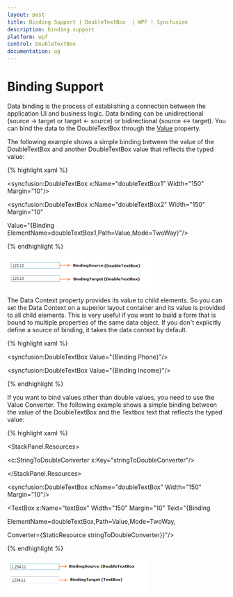 ```yaml
---
layout: post
title: Binding Support | DoubleTextBox  | WPF | Syncfusion
description: binding support
platform: wpf
control: DoubleTextBox 
documentation: ug
---
```


# Binding Support

Data binding is the process of establishing a connection between the application UI and business logic. Data binding can be unidirectional (source -> target or target <- source) or bidirectional (source <-> target). You can bind the data to the DoubleTextBox through the [Value](https://help.syncfusion.com/cr/wpf/Syncfusion.Shared.Wpf~Syncfusion.Windows.Shared.DoubleTextBox~Value.html) property.

The following example shows a simple binding between the value of the DoubleTextBox and another DoubleTextBox value that reflects the typed value:



{% highlight xaml %}



<StackPanel>

<syncfusion:DoubleTextBox x:Name="doubleTextBox1" Width="150" Margin="10"/>

<syncfusion:DoubleTextBox x:Name="doubleTextBox2" Width="150" Margin="10" 

Value="{Binding ElementName=doubleTextBox1,Path=Value,Mode=TwoWay}"/>

</StackPanel>

{% endhighlight %}

![Binding support](Binding-Support_images/Binding-Support_img1.png)





The Data Context property provides its value to child elements. So you can set the Data Context on a superior layout container and its value is provided to all child elements. This is very useful if you want to build a form that is bound to multiple properties of the same data object. If you don't explicitly define a source of binding, it takes the data context by default.



{% highlight xaml %}


<StackPanel DataContext="{StaticResource myCustomer}">

<TextBox Text="{Binding FirstName}"/>

<TextBox Text ="{Binding LastName}"/>

<syncfusion:DoubleTextBox Value="{Binding Phone}"/>

<syncfusion:DoubleTextBox Value="{Binding Income}"/>

</StackPanel>
{% endhighlight %}


If you want to bind values other than double values, you need to use the Value Converter. The following example shows a simple binding between the value of the DoubleTextBox and the Textbox text that reflects the typed value:



{% highlight xaml %}



<StackPanel>

<StackPanel.Resources>

<c:StringToDoubleConverter x:Key="stringToDoubleConverter"/>

</StackPanel.Resources>



<syncfusion:DoubleTextBox x:Name="doubleTextBox" Width="150" Margin="10"/>

<TextBox x:Name="textBox" Width="150" Margin="10" Text="{Binding 

ElementName=doubleTextBox,Path=Value,Mode=TwoWay,

Converter={StaticResource stringToDoubleConverter}}"/>    

</StackPanel>

{% endhighlight %}

![Binding support](Binding-Support_images/Binding-Support_img2.png)



